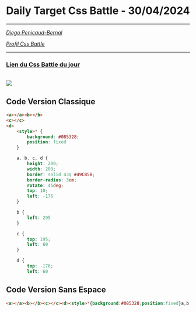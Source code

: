 # Daily Target Css Battle - 30/04/2024

<hr>

[<em>Diego Penicaud-Bernal</em>](https://github.com/Diego-PB)

[<em>Profil Css Battle</em>](https://cssbattle.dev/player/diegopb)

<hr>

### [Lien du Css Battle du jour](https://cssbattle.dev/play/DTp2kKcgEqX2lfSq67D2)

<br>
<img src="https://firebasestorage.googleapis.com/v0/b/cssbattleapp.appspot.com/o/user%2Fummd3POvEDfFyeFvVdOMG3OOrwE2%2Ftargets%2Ftarget_GV9rUqg.png?alt=media">

## Code Version Classique

```html
<a></a><b></b>
<c></c>
<d>
    <style>* {
        background: #085328;
        position: fixed
    }

    a, b, c, d {
        height: 200;
        width: 200;
        border: solid 43q #49C85B;
        border-radius: 3em;
        rotate: 45deg;
        top: 10;
        left: -176
    }

    b {
        left: 295
    }

    c {
        top: 195;
        left: 60
    }

    d {
        top: -176;
        left: 60
```

## Code Version Sans Espace

```html
<a></a><b></b><c></c><d><style>*{background:#085328;position:fixed}a,b,c,d{height:200;width:200;border:solid 43q#49C85B;border-radius:3em;rotate:45deg;top:10;left:-176}b{left:295}c{top:195;left:60}d{top:-176;left:60
```